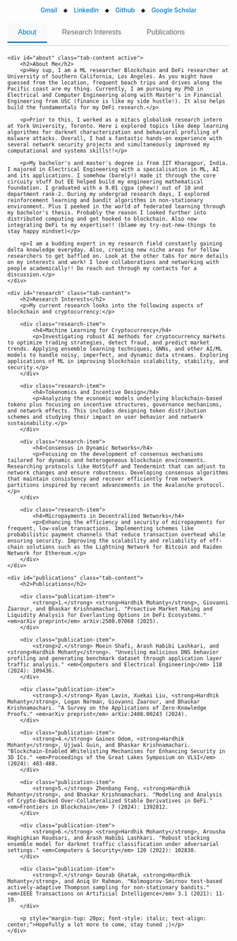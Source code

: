 <style>
.tab-container {
    margin-top: 20px;
}

.tab-nav {
    display: flex;
    border-bottom: 2px solid #e0e0e0;
    margin-bottom: 20px;
    flex-wrap: wrap;
}

.tab-button {
    background: none;
    border: none;
    padding: 12px 24px;
    cursor: pointer;
    font-size: 16px;
    font-weight: 500;
    color: #666;
    border-bottom: 3px solid transparent;
    transition: all 0.3s ease;
    margin-right: 10px;
    margin-bottom: 5px;
}

.tab-button:hover {
    color: #333;
    background-color: #f5f5f5;
}

.tab-button.active {
    color: #007acc;
    border-bottom-color: #007acc;
    background-color: #f8f9fa;
}

.tab-content {
    display: none;
    animation: fadeIn 0.3s ease-in;
}

.tab-content.active {
    display: block;
}

@keyframes fadeIn {
    from { opacity: 0; }
    to { opacity: 1; }
}

.contact-links {
    margin: 20px 0;
    text-align: center;
}

.contact-links a {
    margin: 0 10px;
    text-decoration: none;
    color: #007acc;
    font-weight: 500;
}

.contact-links a:hover {
    text-decoration: underline;
}

.research-item {
    margin-bottom: 20px;
    padding: 15px;
    border-left: 4px solid #007acc;
    background-color: #f8f9fa;
}

.research-item h4 {
    margin-top: 0;
    color: #333;
}

.publication-item {
    margin-bottom: 15px;
    padding: 12px;
    border-radius: 5px;
    background-color: #f8f9fa;
}

.publication-item strong {
    color: #007acc;
}

@media (max-width: 768px) {
    .tab-button {
        padding: 10px 16px;
        font-size: 14px;
    }
    
    .tab-nav {
        justify-content: center;
    }
}
</style>

<div class="contact-links">
    <a href="mailto:hmohanty@usc.edu">Gmail</a> ⬥ 
    <a href="https://www.linkedin.com/in/hardhik-mohanty-38862a190/" target="_blank">LinkedIn</a> ⬥ 
    <a href="https://github.com/hardhik-99" target="_blank">Github</a> ⬥ 
    <a href="https://scholar.google.com/citations?hl=en&user=99B3RkcAAAAJ&view_op=list_works&sortby=pubdate" target="_blank">Google Scholar</a>
</div>

<div class="tab-container">
    <div class="tab-nav">
        <button class="tab-button active" onclick="showTab(event, 'about')">About</button>
        <button class="tab-button" onclick="showTab(event, 'research')">Research Interests</button>
        <button class="tab-button" onclick="showTab(event, 'publications')">Publications</button>
    </div>

    <div id="about" class="tab-content active">
        <h2>About Me</h2>
        <p>Hey sup, I am a ML researcher Blockchain and DeFi researcher at University of Southern California, Los Angeles. As you might have guessed from the location, frequent beach trips and drives along the Pacific coast are my thing. Currently, I am pursuing my PhD in Electrical and Computer Engineering along with Master's in Financial Engineering from USC (finance is like my side hustle!). It also helps build the fundamentals for my DeFi research.</p>
        
        <p>Prior to this, I worked as a mitacs globalink research intern at York University, Toronto. Here i explored topics like deep learning algorithms for darknet characterization and behavioral profiling of malware attacks. Overall, I had a fantastic hands-on experience with several network security projects and simultaneously improved my computational and systems skills!!</p>
        
        <p>My bachelor's and master's degree is from IIT Kharagpur, India. I majored in Electrical Engineering with a specialisation in ML, AI and its applications. I somehow (barely!) made it through the core circuity stuff but EE helped build my engineering mathematical foundation. I graduated with a 9.01 cgpa (phew!) out of 10 and department rank-2. During my undergrad research days, I explored reinforcement learning and bandit algorithms in non-stationary environment. Plus I peeked in the world of federated learning through my bachelor's thesis. Probably the reason I looked further into distributed computing and got hooked to blockchain. Also now integrating DeFi to my expertise!! (blame my try-out-new-things to stay happy mindset)</p>
        
        <p>I am a budding expert in my research field constantly gaining delta knowledge everyday. Also, creating new niche areas for fellow researchers to get baffled on. Look at the other tabs for more details on my interests and work! I love collaborations and networking with people academically!! Do reach out through my contacts for a discussion.</p>
    </div>

    <div id="research" class="tab-content">
        <h2>Research Interests</h2>
        <p>My current research looks into the following aspects of blockchain and cryptocurrency:</p>
        
        <div class="research-item">
            <h4>Machine Learning for Cryptocurrency</h4>
            <p>Investigating robust AI methods for cryptocurrency markets to optimize trading strategies, detect fraud, and predict market trends. Applying ensemble learning techniques, GNNs, and other AI/ML models to handle noisy, imperfect, and dynamic data streams. Exploring applications of ML in improving blockchain scalability, stability, and security.</p>
        </div>
        
        <div class="research-item">
            <h4>Tokenomics and Incentive Design</h4>
            <p>Analyzing the economic models underlying blockchain-based tokens plus focusing on incentive structures, governance mechanisms, and network effects. This includes designing token distribution schemes and studying their impact on user behavior and network sustainability.</p>
        </div>
        
        <div class="research-item">
            <h4>Consensus in Dynamic Networks</h4>
            <p>Focusing on the development of consensus mechanisms tailored for dynamic and heterogeneous blockchain environments. Researching protocols like HotStuff and Tendermint that can adjust to network changes and ensure robustness. Developing consensus algorithms that maintain consistency and recover efficiently from network partitions inspired by recent advancements in the Avalanche protocol.</p>
        </div>
        
        <div class="research-item">
            <h4>Micropayments in Decentralized Networks</h4>
            <p>Enhancing the efficiency and security of micropayments for frequent, low-value transactions. Implementing schemes like probabilistic payment channels that reduce transaction overhead while ensuring security. Improving the scalability and reliability of off-chain solutions such as the Lightning Network for Bitcoin and Raiden Network for Ethereum.</p>
        </div>
    </div>

    <div id="publications" class="tab-content">
        <h2>Publications</h2>
        
        <div class="publication-item">
            <strong>1.</strong> <strong>Hardhik Mohanty</strong>, Giovanni Zaarour, and Bhaskar Krishnamachari. "Proactive Market Making and Liquidity Analysis for Everlasting Options in DeFi Ecosystems." <em>arXiv preprint</em> arXiv:2508.07068 (2025).
        </div>
        
        <div class="publication-item">
            <strong>2.</strong> Moein Shafi, Arash Habibi Lashkari, and <strong>Hardhik Mohanty</strong>. "Unveiling malicious DNS behavior profiling and generating benchmark dataset through application layer traffic analysis." <em>Computers and Electrical Engineering</em> 118 (2024): 109436.
        </div>
        
        <div class="publication-item">
            <strong>3.</strong> Ryan Lavin, Xuekai Liu, <strong>Hardhik Mohanty</strong>, Logan Norman, Giovanni Zaarour, and Bhaskar Krishnamachari. "A Survey on the Applications of Zero-Knowledge Proofs." <em>arXiv preprint</em> arXiv:2408.00243 (2024).
        </div>
        
        <div class="publication-item">
            <strong>4.</strong> Gaines Odom, <strong>Hardhik Mohanty</strong>, Ujjwal Guin, and Bhaskar Krishnamachari. "Blockchain-Enabled Whitelisting Mechanisms for Enhancing Security in 3D ICs." <em>Proceedings of the Great Lakes Symposium on VLSI</em> (2024): 483-488.
        </div>
        
        <div class="publication-item">
            <strong>5.</strong> Zhenbang Feng, <strong>Hardhik Mohanty</strong>, and Bhaskar Krishnamachari. "Modeling and Analysis of Crypto-Backed Over-Collateralized Stable Derivatives in DeFi." <em>Frontiers in Blockchain</em> 7 (2024): 1392812.
        </div>
        
        <div class="publication-item">
            <strong>6.</strong> <strong>Hardhik Mohanty</strong>, Arousha Haghighian Roudsari, and Arash Habibi Lashkari. "Robust stacking ensemble model for darknet traffic classification under adversarial settings." <em>Computers & Security</em> 120 (2022): 102830.
        </div>
        
        <div class="publication-item">
            <strong>7.</strong> Gourab Ghatak, <strong>Hardhik Mohanty</strong>, and Aniq Ur Rahman. "Kolmogorov-Smirnov test-based actively-adaptive Thompson sampling for non-stationary bandits." <em>IEEE Transactions on Artificial Intelligence</em> 3.1 (2021): 11-19.
        </div>
        
        <p style="margin-top: 20px; font-style: italic; text-align: center;">Hopefully a lot more to come, stay tuned ;)</p>
    </div>
</div>

<script>
function showTab(evt, tabName) {
    var i, tabcontent, tablinks;
    
    // Hide all tab content
    tabcontent = document.getElementsByClassName("tab-content");
    for (i = 0; i < tabcontent.length; i++) {
        tabcontent[i].classList.remove("active");
    }
    
    // Remove active class from all tab buttons
    tablinks = document.getElementsByClassName("tab-button");
    for (i = 0; i < tablinks.length; i++) {
        tablinks[i].classList.remove("active");
    }
    
    // Show the selected tab and mark button as active
    document.getElementById(tabName).classList.add("active");
    evt.currentTarget.classList.add("active");
}

// Ensure the About tab is shown by default when page loads
document.addEventListener('DOMContentLoaded', function() {
    document.getElementById('about').classList.add('active');
    document.querySelector('.tab-button').classList.add('active');
});
</script>
